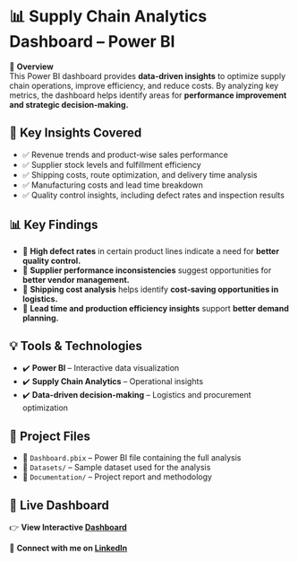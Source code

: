 # 📊 Supply Chain Analytics Dashboard – Power BI  

🚀 **Overview**  
This Power BI dashboard provides **data-driven insights** to optimize supply chain operations, improve efficiency, and reduce costs. By analyzing key metrics, the dashboard helps identify areas for **performance improvement and strategic decision-making.**  

## 🔑 Key Insights Covered  
- ✅ Revenue trends and product-wise sales performance  
- ✅ Supplier stock levels and fulfillment efficiency  
- ✅ Shipping costs, route optimization, and delivery time analysis  
- ✅ Manufacturing costs and lead time breakdown  
- ✅ Quality control insights, including defect rates and inspection results  

## 📊 Key Findings  
- 🔹 **High defect rates** in certain product lines indicate a need for **better quality control.**  
- 🔹 **Supplier performance inconsistencies** suggest opportunities for **better vendor management.**  
- 🔹 **Shipping cost analysis** helps identify **cost-saving opportunities in logistics.**  
- 🔹 **Lead time and production efficiency insights** support **better demand planning.**  

## 💡 Tools & Technologies  
- ✔️ **Power BI** – Interactive data visualization  
- ✔️ **Supply Chain Analytics** – Operational insights  
- ✔️ **Data-driven decision-making** – Logistics and procurement optimization  

## 📂 Project Files  
- 📁 `Dashboard.pbix` – Power BI file containing the full analysis  
- 📁 `Datasets/` – Sample dataset used for the analysis  
- 📁 `Documentation/` – Project report and methodology  

## 🚀 Live Dashboard  
👉 **View Interactive [Dashboard](https://app.powerbi.com/links/j9yu1NIVHt?ctid=64104084-6571-4713-9f7f-89d622f677f2&pbi_source=linkShare)**  

📩 **Connect with me on [LinkedIn](www.linkedin.com/in/nimishajyothi005)**  
